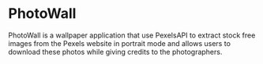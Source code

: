 # PhotoWall

PhotoWall is a wallpaper application that use PexelsAPI to extract stock free images from the Pexels website in portrait mode and allows users to download these photos while giving credits to the photographers. 

